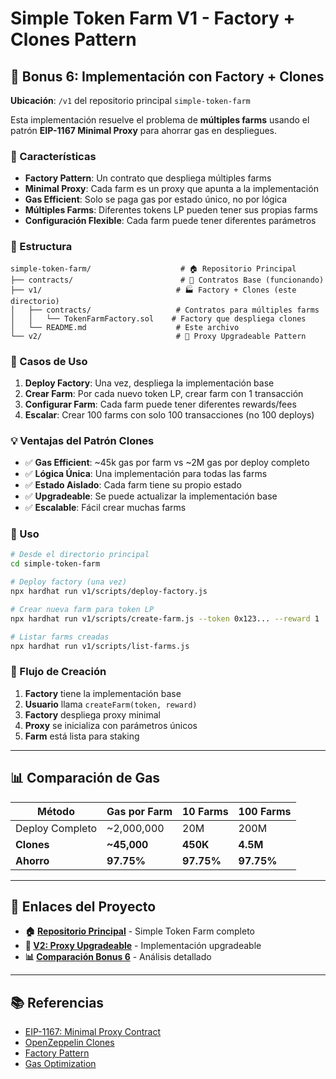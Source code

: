 # Simple Token Farm V1 - Factory + Clones Pattern

## 🚀 Bonus 6: Implementación con Factory + Clones

**Ubicación**: `/v1` del repositorio principal `simple-token-farm`

Esta implementación resuelve el problema de **múltiples farms** usando el patrón **EIP-1167 Minimal Proxy** para ahorrar gas en despliegues.

### 🔧 Características

- **Factory Pattern**: Un contrato que despliega múltiples farms
- **Minimal Proxy**: Cada farm es un proxy que apunta a la implementación
- **Gas Efficient**: Solo se paga gas por estado único, no por lógica
- **Múltiples Farms**: Diferentes tokens LP pueden tener sus propias farms
- **Configuración Flexible**: Cada farm puede tener diferentes parámetros

### 📁 Estructura

```
simple-token-farm/                    # 🏠 Repositorio Principal
├── contracts/                        # 📜 Contratos Base (funcionando)
├── v1/                              # 🏭 Factory + Clones (este directorio)
│   ├── contracts/                   # Contratos para múltiples farms
│   │   └── TokenFarmFactory.sol    # Factory que despliega clones
│   └── README.md                    # Este archivo
└── v2/                              # 🔄 Proxy Upgradeable Pattern
```

### 🎯 Casos de Uso

1. **Deploy Factory**: Una vez, despliega la implementación base
2. **Crear Farm**: Por cada nuevo token LP, crear farm con 1 transacción
3. **Configurar Farm**: Cada farm puede tener diferentes rewards/fees
4. **Escalar**: Crear 100 farms con solo 100 transacciones (no 100 deploys)

### 💡 Ventajas del Patrón Clones

- ✅ **Gas Efficient**: ~45k gas por farm vs ~2M gas por deploy completo
- ✅ **Lógica Única**: Una implementación para todas las farms
- ✅ **Estado Aislado**: Cada farm tiene su propio estado
- ✅ **Upgradeable**: Se puede actualizar la implementación base
- ✅ **Escalable**: Fácil crear muchas farms

### 🚀 Uso

```bash
# Desde el directorio principal
cd simple-token-farm

# Deploy factory (una vez)
npx hardhat run v1/scripts/deploy-factory.js

# Crear nueva farm para token LP
npx hardhat run v1/scripts/create-farm.js --token 0x123... --reward 1

# Listar farms creadas
npx hardhat run v1/scripts/list-farms.js
```

### 🔄 Flujo de Creación

1. **Factory** tiene la implementación base
2. **Usuario** llama `createFarm(token, reward)`
3. **Factory** despliega proxy minimal
4. **Proxy** se inicializa con parámetros únicos
5. **Farm** está lista para staking

---

## 📊 Comparación de Gas

| Método | Gas por Farm | 10 Farms | 100 Farms |
|--------|--------------|----------|-----------|
| Deploy Completo | ~2,000,000 | 20M | 200M |
| **Clones** | **~45,000** | **450K** | **4.5M** |
| **Ahorro** | **97.75%** | **97.75%** | **97.75%** |

---

## 🔗 Enlaces del Proyecto

- **🏠 [Repositorio Principal](../README.md)** - Simple Token Farm completo
- **🔄 [V2: Proxy Upgradeable](../v2/README.md)** - Implementación upgradeable
- **📊 [Comparación Bonus 6](../BONUS_6_COMPARISON.md)** - Análisis detallado

---

## 📚 Referencias

- [EIP-1167: Minimal Proxy Contract](https://eips.ethereum.org/EIPS/eip-1167)
- [OpenZeppelin Clones](https://docs.openzeppelin.com/contracts/4.x/api/proxy#Clones)
- [Factory Pattern](https://solidity-by-example.org/factory/)
- [Gas Optimization](https://ethereum.org/en/developers/docs/gas/)

